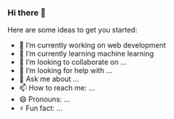 ### Hi there 👋


Here are some ideas to get you started:

- 🔭 I’m currently working on web development
- 🌱 I’m currently learning machine learning
- 👯 I’m looking to collaborate on ...
- 🤔 I’m looking for help with ...
- 💬 Ask me about ...
- 📫 How to reach me: ...
- 😄 Pronouns: ...
- ⚡ Fun fact: ...

